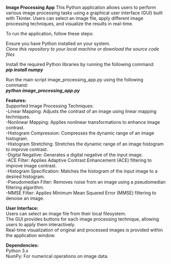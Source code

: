 **Image Processing App**
This Python application allows users to perform various image processing tasks using a graphical user interface (GUI) built with Tkinter. Users can select an image file, apply different image processing techniques, and visualize the results in real-time.  

To run the application, follow these steps:  

Ensure you have Python installed on your system.  
_Clone this repository to your local machine or download the source code files_  

Install the required Python libraries by running the following command:  
_**pip install numpy**_  

Run the main script image_processing_app.py using the following command:  
_**python image_processing_app.py**_  

**Features:**  
Supported Image Processing Techniques:  
-Linear Mapping: Adjusts the contrast of an image using linear mapping techniques.  
-Nonlinear Mapping: Applies nonlinear transformations to enhance image contrast.  
-Histogram Compression: Compresses the dynamic range of an image histogram.  
-Histogram Stretching: Stretches the dynamic range of an image histogram to improve contrast.  
-Digital Negative: Generates a digital negative of the input image.  
-ACE Filter: Applies Adaptive Contrast Enhancement (ACE) filtering to improve image contrast.  
-Histogram Specification: Matches the histogram of the input image to a desired histogram.  
-Pseudomedian Filter: Removes noise from an image using a pseudomedian filtering algorithm.  
-MMSE Filter: Applies Minimum Mean Squared Error (MMSE) filtering to denoise an image.  

**User Interface:**  
Users can select an image file from their local filesystem.  
The GUI provides buttons for each image processing technique, allowing users to apply them interactively.  
Real-time visualization of original and processed images is provided within the application window.  

**Dependencies:**  
Python 3.x  
NumPy: For numerical operations on image data.  
